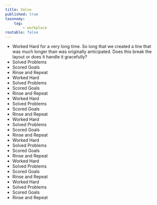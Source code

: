 ```yaml
---
title: Valve
published: true
taxonomy:
    tag:
        - workplace
routable: false
---
```


- Worked Hard for a very long time.  So long that we created a line that was much longer than was originally anticipated. Does this break the layout or does it handle it gracefully?
- Solved Problems
- Scored Goals
- Rinse and Repeat
- Worked Hard
- Solved Problems
- Scored Goals
- Rinse and Repeat
- Worked Hard
- Solved Problems
- Scored Goals
- Rinse and Repeat
- Worked Hard
- Solved Problems
- Scored Goals
- Rinse and Repeat
- Worked Hard
- Solved Problems
- Scored Goals
- Rinse and Repeat
- Worked Hard
- Solved Problems
- Scored Goals
- Rinse and Repeat
- Worked Hard
- Solved Problems
- Scored Goals
- Rinse and Repeat